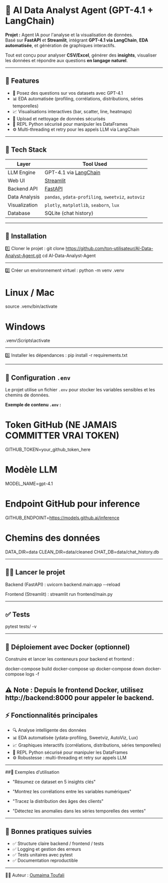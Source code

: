# 🤖 AI Data Analyst Agent (GPT-4.1 + LangChain)

**Projet :** Agent IA pour l'analyse et la visualisation de données.  
Basé sur **FastAPI** et **Streamlit**, intégrant **GPT-4.1 via LangChain**, **EDA automatisée**, et génération de graphiques interactifs.

Tout est conçu pour analyser **CSV/Excel**, générer des **insights**, visualiser les données et répondre aux questions **en langage naturel**.

---

## 🚀 Features

- 🧠 Posez des questions sur vos datasets avec GPT-4.1  
- 📊 EDA automatisée (profiling, corrélations, distributions, séries temporelles)  
- 📈 Visualisations interactives (bar, scatter, line, heatmaps)  
- 📂 Upload et nettoyage de données sécurisés  
- 🐍 REPL Python sécurisé pour manipuler les DataFrames  
- ⚙️ Multi-threading et retry pour les appels LLM via LangChain  

---

## 🧱 Tech Stack

| Layer        | Tool Used                                    |
|--------------|----------------------------------------------|
| LLM Engine   | GPT-4.1 via [LangChain](https://www.langchain.com) |
| Web UI       | [Streamlit](https://streamlit.io)            |
| Backend API  | [FastAPI](https://fastapi.tiangolo.com)      |
| Data Analysis| `pandas`, `ydata-profiling`, `sweetviz`, `autoviz` |
| Visualization| `plotly`, `matplotlib`, `seaborn`, `lux`     |
| Database     | SQLite (chat history)                        |

---



## 🚀 Installation

1️⃣ Cloner le projet :
git clone https://github.com/ton-utilisateur/AI-Data-Analyst-Agent.git
cd AI-Data-Analyst-Agent

---

2️⃣ Créer un environnement virtuel :
python -m venv .venv
# Linux / Mac
source .venv/bin/activate
# Windows
.venv\Scripts\activate

---

3️⃣ Installer les dépendances :
pip install -r requirements.txt

---

## 🔑 Configuration `.env`

Le projet utilise un fichier `.env` pour stocker les variables sensibles et les chemins de données.

**Exemple de contenu `.env` :**

# Token GitHub (NE JAMAIS COMMITTER VRAI TOKEN)
GITHUB_TOKEN=your_github_token_here

# Modèle LLM
MODEL_NAME=gpt-4.1

# Endpoint GitHub pour inference
GITHUB_ENDPOINT=https://models.github.ai/inference

# Chemins des données
DATA_DIR=data
CLEAN_DIR=data/cleaned
CHAT_DB=data/chat_history.db

---

## 🏃‍♂️ Lancer le projet

Backend (FastAPI) :
uvicorn backend.main:app --reload

Frontend (Streamlit) :
streamlit run frontend/main.py

---

## ✅ Tests

pytest tests/ -v

---
## 🐳 Déploiement avec Docker (optionnel)

Construire et lancer les conteneurs pour backend et frontend :

docker-compose build
docker-compose up
docker-compose down
docker-compose logs -f


⚠ Note : Depuis le frontend Docker, utilisez http://backend:8000 pour appeler le backend.
---
## ⚡ Fonctionnalités principales

- 🔍 Analyse intelligente des données  
- 📊 EDA automatisée (ydata-profiling, Sweetviz, AutoViz, Lux)  
- 📈 Graphiques interactifs (corrélations, distributions, séries temporelles)  
- 🐍 REPL Python sécurisé pour manipuler les DataFrames  
- ⚙️ Robustesse : multi-threading et retry sur appels LLM  

---

##🧠 Exemples d’utilisation

- "Résumez ce dataset en 5 insights clés"

- "Montrez les corrélations entre les variables numériques"

- "Tracez la distribution des âges des clients"

- "Détectez les anomalies dans les séries temporelles des ventes"

---

## 🔧 Bonnes pratiques suivies

- ✅ Structure claire backend / frontend / tests  
- ✅ Logging et gestion des erreurs  
- ✅ Tests unitaires avec pytest  
- ✅ Documentation reproductible  

---


👩‍💻 Auteur : [Oumaima Toufali](https://www.linkedin.com/in/oumaima-toufali)



